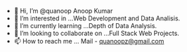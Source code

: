 - 👋 Hi, I’m @quanoop Anoop Kumar 
- 👀 I’m interested in ...Web Development and Data Analisis.
- 🌱 I’m currently learning ...Depth of Data Analysis.
- 💞️ I’m looking to collaborate on ...Full Stack Web Projects.
- 📫 How to reach me ...
                        Mail - quanoopz@gmail.com

<!---
quanoop/quanoop is a ✨ special ✨ repository because its `README.md` (this file) appears on your GitHub profile.
You can click the Preview link to take a look at your changes.
--->
